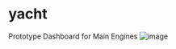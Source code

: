 # yacht

Prototype Dashboard for Main Engines
![image](https://user-images.githubusercontent.com/14135501/223868787-8bb2da21-69c1-4262-9c68-9bbfc064603d.png)
